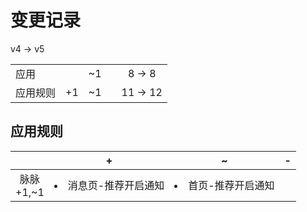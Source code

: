 # 变更记录

v4 -> v5

||||||
|-|:-:|:-:|:-:|:-:|
|应用||~1||8 -> 8|
|应用规则|+1|~1||11 -> 12|

## 应用规则

||+|~|-|
|:-:|-|-|-|
|脉脉<br>+1,~1|<li>消息页-推荐开启通知|<li>首页-推荐开启通知||
